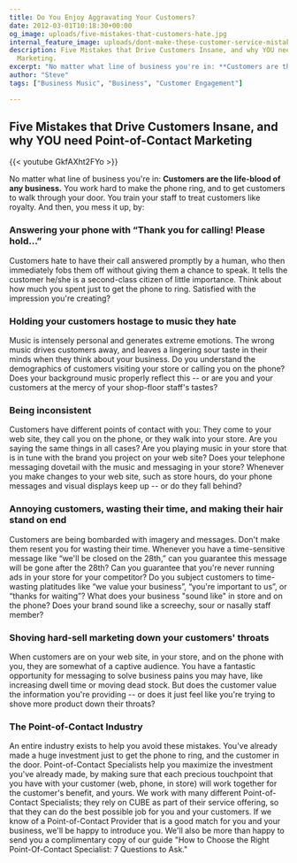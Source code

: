 ```yaml
---
title: Do You Enjoy Aggravating Your Customers?
date: 2012-03-01T10:18:30+00:00
og_image: uploads/five-mistakes-that-customers-hate.jpg
internal_feature_image: uploads/dont-make-these-customer-service-mistakes.jpg
description: Five Mistakes that Drive Customers Insane, and why YOU need Point-of-Contact
  Marketing.
excerpt: "No matter what line of business you're in: **Customers are the life-blood of any business.** You work hard to make the phone ring, and to get customers to walk through your door. You train your staff to treat customers like royalty. And then, you mess it up, by making the following five mistakes."
author: "Steve"
tags: ["Business Music", "Business", "Customer Engagement"]

---
```

## Five Mistakes that Drive Customers Insane, and why YOU need Point-of-Contact Marketing

{{< youtube GkfAXht2FYo >}}

No matter what line of business you're in: **Customers are the life-blood of any business.** You work hard to make the phone ring, and to get customers to walk through your door. You train your staff to treat customers like royalty. And then, you mess it up, by:

### Answering your phone with “Thank you for calling! Please hold...”

Customers hate to have their call answered promptly by a human, who then immediately fobs them off without giving them a chance to speak. It tells the customer he/she is a second-class citizen of little importance. Think about how much you spent just to get the phone to ring. Satisfied with the impression you're creating?

### Holding your customers hostage to music they hate

Music is intensely personal and generates extreme emotions. The wrong music drives customers away, and leaves a lingering sour taste in their minds when they think about your business. Do you understand the demographics of customers visiting your store or calling you on the phone?  Does your background music properly reflect this -- or are you and your customers at the mercy of your shop-floor staff's tastes?

### Being inconsistent

Customers have different points of contact with you: They come to your web site, they call you on the phone, or they walk into your store. Are you saying the same things in all cases? Are you playing music in your store that is in tune with the brand you project on your web site? Does your telephone messaging dovetail with the music and messaging in your store?  Whenever you make changes to your web site, such as store hours, do your phone messages and visual displays keep up -- or do they fall behind?

### Annoying customers, wasting their time, and making their hair stand on end

Customers are being bombarded with imagery and messages. Don't make them resent you for wasting their time. Whenever you have a time-sensitive message like “we'll be closed on the 28th,” can you guarantee this message will be gone after the 28th? Can you guarantee that you're never running ads in your store for your competitor? Do you subject customers to time-wasting platitudes like “we value your business”, “you're important to us”, or “thanks for waiting”? What does your business "sound like" in store and on the phone?  Does your brand sound like a screechy, sour or nasally staff member?

### Shoving hard-sell marketing down your customers' throats

When customers are on your web site, in your store, and on the phone with you, they are somewhat of a captive audience.  You have a fantastic opportunity for messaging to solve business pains you may have, like increasing dwell time or moving dead stock. But does the customer value the information you're providing -- or does it just feel like you're trying to shove more product down their throats?

### The Point-of-Contact Industry

An entire industry exists to help you avoid these mistakes. You've already made a huge investment just to get the phone to ring, and the customer in the door.  Point-of-Contact Specialists help you maximize the investment you've already made, by making sure that each precious touchpoint that you have with your customer (web, phone, in store) will work together for the customer's benefit, and yours. We work with many different Point-of-Contact Specialists; they rely on CUBE as part of their service offering, so that they can do the best possible job for you and your customers. If we know of a Point-of-Contact Provider that is a good match for you and your business, we'll be happy to introduce you.  We'll also be more than happy to send you a complimentary copy of our guide "How to Choose the Right Point-Of-Contact Specialist: 7 Questions to Ask."